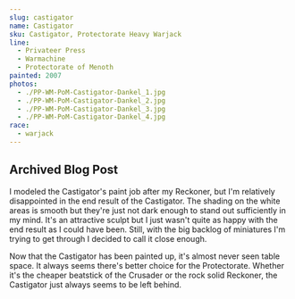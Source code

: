 ```yaml
---
slug: castigator
name: Castigator
sku: Castigator, Protectorate Heavy Warjack
line:
  - Privateer Press
  - Warmachine
  - Protectorate of Menoth
painted: 2007
photos:
  - ./PP-WM-PoM-Castigator-Dankel_1.jpg
  - ./PP-WM-PoM-Castigator-Dankel_2.jpg
  - ./PP-WM-PoM-Castigator-Dankel_3.jpg
  - ./PP-WM-PoM-Castigator-Dankel_4.jpg
race:
  - warjack
---
```


## Archived Blog Post

I modeled the Castigator's paint job after my Reckoner, but I'm relatively disappointed in the end result of the Castigator. The shading on the white areas is smooth but they're just not dark enough to stand out sufficiently in my mind. It's an attractive sculpt but I just wasn't quite as happy with the end result as I could have been. Still, with the big backlog of miniatures I'm trying to get through I decided to call it close enough.

Now that the Castigator has been painted up, it's almost never seen table space. It always seems there's better choice for the Protectorate. Whether it's the cheaper beatstick of the Crusader or the rock solid Reckoner, the Castigator just always seems to be left behind.
